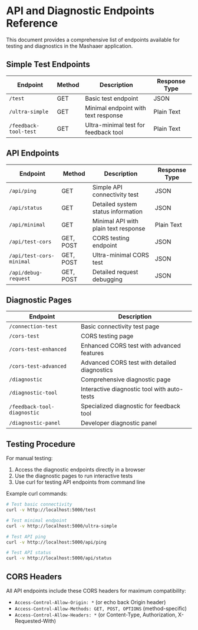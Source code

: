# API and Diagnostic Endpoints Reference

This document provides a comprehensive list of endpoints available for testing and diagnostics in the Mashaaer application.

## Simple Test Endpoints

| Endpoint | Method | Description | Response Type |
|----------|--------|-------------|--------------|
| `/test` | GET | Basic test endpoint | JSON |
| `/ultra-simple` | GET | Minimal endpoint with text response | Plain Text |
| `/feedback-tool-test` | GET | Ultra-minimal test for feedback tool | Plain Text |

## API Endpoints

| Endpoint | Method | Description | Response Type |
|----------|--------|-------------|--------------|
| `/api/ping` | GET | Simple API connectivity test | JSON |
| `/api/status` | GET | Detailed system status information | JSON |
| `/api/minimal` | GET | Minimal API with plain text response | Plain Text |
| `/api/test-cors` | GET, POST | CORS testing endpoint | JSON |
| `/api/test-cors-minimal` | GET, POST | Ultra-minimal CORS test | JSON |
| `/api/debug-request` | GET, POST | Detailed request debugging | JSON |

## Diagnostic Pages

| Endpoint | Description |
|----------|-------------|
| `/connection-test` | Basic connectivity test page |
| `/cors-test` | CORS testing page |
| `/cors-test-enhanced` | Enhanced CORS test with advanced features |
| `/cors-test-advanced` | Advanced CORS test with detailed diagnostics |
| `/diagnostic` | Comprehensive diagnostic page |
| `/diagnostic-tool` | Interactive diagnostic tool with auto-tests |
| `/feedback-tool-diagnostic` | Specialized diagnostic for feedback tool |
| `/diagnostic-panel` | Developer diagnostic panel |

## Testing Procedure

For manual testing:
1. Access the diagnostic endpoints directly in a browser
2. Use the diagnostic pages to run interactive tests
3. Use curl for testing API endpoints from command line

Example curl commands:
```bash
# Test basic connectivity
curl -v http://localhost:5000/test

# Test minimal endpoint
curl -v http://localhost:5000/ultra-simple

# Test API ping
curl -v http://localhost:5000/api/ping

# Test API status
curl -v http://localhost:5000/api/status
```

## CORS Headers

All API endpoints include these CORS headers for maximum compatibility:
- `Access-Control-Allow-Origin: *` (or echo back Origin header)
- `Access-Control-Allow-Methods: GET, POST, OPTIONS` (method-specific)
- `Access-Control-Allow-Headers: *` (or Content-Type, Authorization, X-Requested-With)
